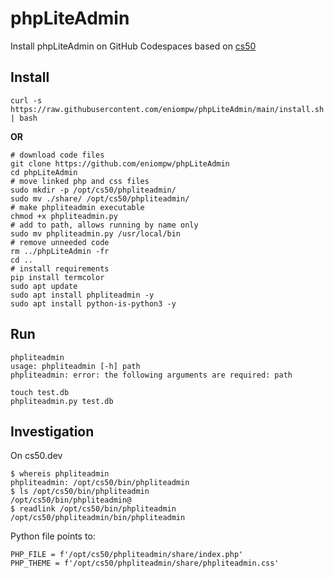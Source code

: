 # phpLiteAdmin

Install phpLiteAdmin on GitHub Codespaces based on [cs50](https://github.com/cs50/codespace/tree/main/opt/cs50/phpliteadmin)

## Install
```
curl -s https://raw.githubusercontent.com/eniompw/phpLiteAdmin/main/install.sh | bash
```
**OR**
```
# download code files
git clone https://github.com/eniompw/phpLiteAdmin
cd phpLiteAdmin
# move linked php and css files
sudo mkdir -p /opt/cs50/phpliteadmin/
sudo mv ./share/ /opt/cs50/phpliteadmin/
# make phpliteadmin executable
chmod +x phpliteadmin.py
# add to path, allows running by name only
sudo mv phpliteadmin.py /usr/local/bin
# remove unneeded code
rm ../phpLiteAdmin -fr
cd ..
# install requirements
pip install termcolor
sudo apt update
sudo apt install phpliteadmin -y
sudo apt install python-is-python3 -y
```

## Run
```
phpliteadmin
usage: phpliteadmin [-h] path
phpliteadmin: error: the following arguments are required: path
```
```
touch test.db
phpliteadmin.py test.db
```

## Investigation
On cs50.dev
```
$ whereis phpliteadmin 
phpliteadmin: /opt/cs50/bin/phpliteadmin
$ ls /opt/cs50/bin/phpliteadmin 
/opt/cs50/bin/phpliteadmin@
$ readlink /opt/cs50/bin/phpliteadmin 
/opt/cs50/phpliteadmin/bin/phpliteadmin
```
Python file points to:  
``` 
PHP_FILE = f'/opt/cs50/phpliteadmin/share/index.php'
PHP_THEME = f'/opt/cs50/phpliteadmin/share/phpliteadmin.css'
